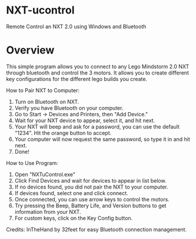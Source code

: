 NXT-ucontrol
============

Remote Control an NXT 2.0 using Windows and Bluetooth


Overview
============

This simple program allows you to connect to any Lego Mindstorm 2.0 NXT through bluetooth and control the 3 motors. It allows you to create different key configurations for the different lego builds you create. 

How to Pair NXT to Computer:
1. Turn on Bluetooth on NXT.
2. Verify you have Bluetooth on your computer.
3. Go to Start -> Devices and Printers, then "Add Device."
4. Wait for your NXT device to appear, select it, and hit next.
5. Your NXT will beep and ask for a password, you can use the default "1234".  Hit the orange button to accept.
6. Your computer will now request the same password, so type it in and hit next.
7. Done!

How to Use Program:
1. Open "NXTuControl.exe"
2. Click Find Devices and wait for devices to appear in list below.
3. If no devices found, you did not pair the NXT to your computer.
4. If devices found, select one and click connect.
5. Once connected, you can use arrow keys to control the motors.  
6. Try pressing the Beep, Battery Life, and Version buttons to get information from your NXT.
7. For custom keys, click on the Key Config button.


Credits:
InTheHand by 32feet for easy Bluetooth connection management.